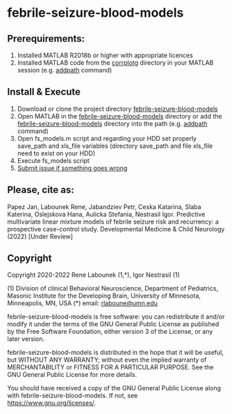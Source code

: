 # febrile-seizure-blood-models

## Prerequirements:

1. Installed MATLAB R2018b or higher with appropriate licences
2. Installed MATLAB code from the [corrplotg](https://github.com/renelabounek/corrplotg) directory in your MATLAB session (e.g. [addpath](https://www.mathworks.com/help/matlab/ref/addpath.html) command)

## Install & Execute

1. Download or clone the project directory [febrile-seizure-blood-models](https://github.com/renelabounek/febrile-seizure-blood-models)
2. Open MATLAB in the [febrile-seizure-blood-models](https://github.com/renelabounek/febrile-seizure-blood-models) directory or add the [febrile-seizure-blood-models](https://github.com/renelabounek/febrile-seizure-blood-models) directory into the path (e.g. [addpath](https://www.mathworks.com/help/matlab/ref/addpath.html) command)
3. Open fs_models.m script and regarding your HDD set properly save_path and xls_file variables (directory save_path  and file xls_file need to exist on your HDD)
4. Execute fs_models script
5. [Submit issue if something goes wrong](https://github.com/renelabounek/febrile-seizure-blood-models/issues)

## Please, cite as:

Papez Jan, Labounek Rene, Jabandziev Petr, Ceska Katarina, Slaba Katerina, Oslejskova Hana, Aulicka Stefania, Nestrasil Igor. Predictive multivariate linear mixture models of febrile seizure risk and recurrency: a prospective case-control study. Developmental Medicine & Child Neurology (2022) [Under Review] 

## Copyright

Copyright 2020-2022 Rene Labounek (1,*), Igor Nestrasil (1)

(1) Division of clinical Behavioral Neuroscience, Department of Pediatrics, Masonic Institute for the Developing Brain, University of Minnesota, Minneapolis, MN, USA
(*) email: rlaboune@umn.edu

febrile-seizure-blood-models is free software: you can redistribute it and/or modify it under the terms of the GNU General Public License as published by
the Free Software Foundation, either version 3 of the License, or any later version.

febrile-seizure-blood-models is distributed in the hope that it will be useful, but WITHOUT ANY WARRANTY; without even the implied warranty of MERCHANTABILITY
or FITNESS FOR A PARTICULAR PURPOSE. See the GNU General Public License for more details.

You should have received a copy of the GNU General Public License along with 
febrile-seizure-blood-models. If not, see https://www.gnu.org/licenses/.
